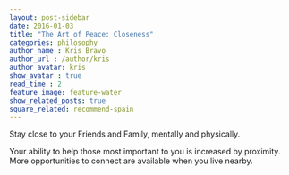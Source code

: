 ```yaml
---
layout: post-sidebar
date: 2016-01-03
title: "The Art of Peace: Closeness"
categories: philosophy
author_name : Kris Bravo
author_url : /author/kris
author_avatar: kris
show_avatar : true
read_time : 2
feature_image: feature-water
show_related_posts: true
square_related: recommend-spain
---
```


Stay close to your Friends and Family, mentally and physically.

Your ability to help those most important to you is increased by proximity. More opportunities to connect are available when you live nearby.
